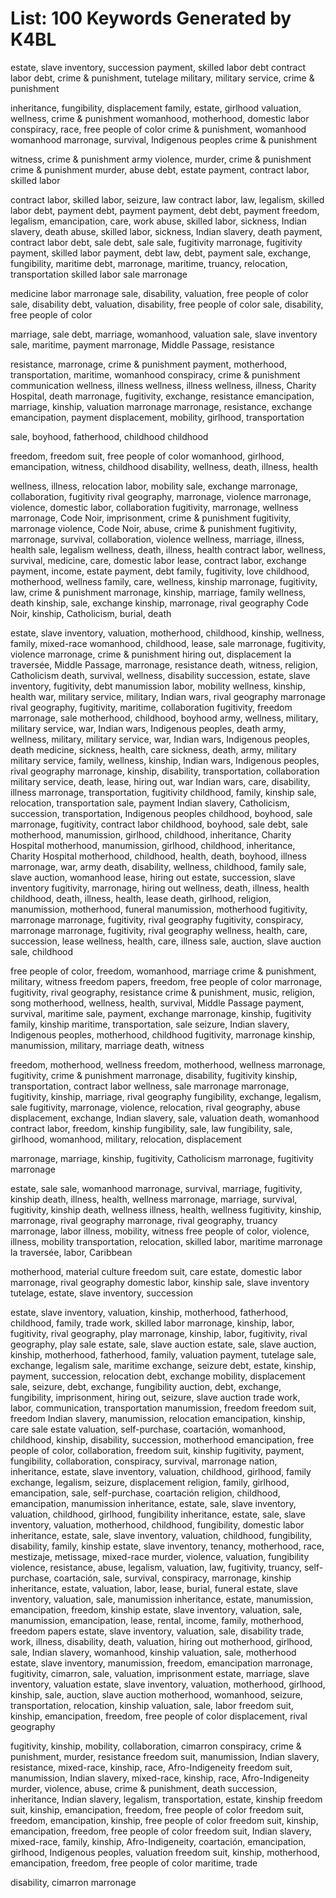 # List: 100 Keywords Generated by K4BL

estate, slave inventory, succession
payment, skilled labor
debt
contract labor
debt, crime & punishment, tutelage
military, military service, crime & punishment

inheritance, fungibility, displacement
family, estate, girlhood
valuation, wellness, crime & punishment
womanhood, motherhood, domestic labor
conspiracy, race, free people of color
crime & punishment, womanhood
womanhood
marronage, survival, Indigenous peoples
crime & punishment

witness, crime & punishment
army
violence, murder, crime & punishment
crime & punishment
murder, abuse
debt, estate
payment, contract labor, skilled labor

contract labor, skilled labor, seizure, law
contract labor, law, legalism, skilled labor
debt, payment
debt, payment
payment, debt
debt, payment
freedom, legalism, emancipation, care, work
abuse, skilled labor, sickness, Indian slavery, death
abuse, skilled labor, sickness, Indian slavery, death
payment, contract labor
debt, sale
debt, sale
sale, fugitivity
marronage, fugitivity
payment, skilled labor
payment, debt
law, debt, payment
sale, exchange, fungibility, maritime
debt, marronage, maritime, truancy, relocation, transportation
skilled labor
sale
marronage

medicine
labor
marronage
sale, disability, valuation, free people of color
sale, disability
debt, valuation, disability, free people of color
sale, disability, free people of color


marriage, sale
debt, marriage, womanhood, valuation
sale, slave inventory
sale, maritime, payment
marronage, Middle Passage, resistance

resistance, marronage, crime & punishment
payment, motherhood, transportation, maritime, womanhood
conspiracy, crime & punishment
communication
wellness, illness
wellness, illness
wellness, illness, Charity Hospital, death
marronage, fugitivity, exchange, resistance
emancipation, marriage, kinship, valuation
marronage
marronage, resistance, exchange
emancipation, payment
displacement, mobility, girlhood, transportation

sale, boyhood, fatherhood, childhood
childhood

freedom, freedom suit, free people of color
womanhood, girlhood, emancipation, witness, childhood
disability, wellness, death, illness, health

wellness, illness, relocation
labor, mobility
sale, exchange
marronage, collaboration, fugitivity
rival geography, marronage, violence
marronage, violence, domestic labor, collaboration
fugitivity, marronage, wellness
marronage, Code Noir, imprisonment, crime & punishment
fugitivity, marronage
violence, Code Noir, abuse, crime & punishment
fugitivity, marronage, survival, collaboration, violence
wellness, marriage, illness, health
sale, legalism
wellness, death, illness, health
contract labor, wellness, survival, medicine, care, domestic labor
lease, contract labor, exchange
payment, income, estate
payment, debt
family, fugitivity, love
childhood, motherhood, wellness
family, care, wellness, kinship
marronage, fugitivity, law, crime & punishment
marronage, kinship, marriage, family
wellness, death
kinship, sale, exchange
kinship, marronage, rival geography
Code Noir, kinship, Catholicism, burial, death

estate, slave inventory, valuation, motherhood, childhood, kinship, wellness, family, mixed-race
womanhood, childhood, lease, sale
marronage, fugitivity, violence
marronage, crime & punishment
hiring out, displacement
la traversée, Middle Passage, marronage, resistance
death, witness, religion, Catholicism
death, survival, wellness, disability
succession, estate, slave inventory, fugitivity, debt
manumission
labor, mobility
wellness, kinship, health
war, military service, military, Indian wars, rival geography
marronage
rival geography, fugitivity, maritime, collaboration
fugitivity, freedom
marronage, sale
motherhood, childhood, boyhood
army, wellness, military, military service, war, Indian wars, Indigenous peoples, death
army, wellness, military, military service, war, Indian wars, Indigenous peoples, death
medicine, sickness, health, care
sickness, death, army, military
military service, family, wellness, kinship, Indian wars, Indigenous peoples, rival geography
marronage, kinship, disability, transportation, collaboration
military service, death, lease, hiring out, war
Indian wars, care, disability, illness
marronage, transportation, fugitivity
childhood, family, kinship
sale, relocation, transportation
sale, payment
Indian slavery, Catholicism, succession, transportation, Indigenous peoples
childhood, boyhood, sale
marronage, fugitivity, contract labor
childhood, boyhood, sale
debt, sale
motherhood, manumission, girlhood, childhood, inheritance, Charity Hospital
motherhood, manumission, girlhood, childhood, inheritance, Charity Hospital
motherhood, childhood, health, death, boyhood, illness
marronage, war, army
death, disability, wellness, childhood, family
sale, slave auction, womanhood
lease, hiring out
estate, succession, slave inventory
fugitivity, marronage, hiring out
wellness, death, illness, health
childhood, death, illness, health, lease
death, girlhood, religion, manumission, motherhood, funeral
manumission, motherhood
fugitivity, marronage
marronage, fugitivity, rival geography
fugitivity, conspiracy, marronage
marronage, fugitivity, rival geography
wellness, health, care, succession, lease
wellness, health, care, illness
sale, auction, slave auction
sale, childhood




free people of color, freedom, womanhood, marriage
crime & punishment, military, witness
freedom papers, freedom, free people of color
marronage, fugitivity, rival geography, resistance
crime & punishment, music, religion, song
motherhood, wellness, health, survival, Middle Passage
payment, survival, maritime
sale, payment, exchange
marronage, kinship, fugitivity
family, kinship
maritime, transportation, sale
seizure, Indian slavery, Indigenous peoples, motherhood, childhood
fugitivity, marronage
kinship, manumission, military, marriage
death, witness


freedom, motherhood, wellness
freedom, motherhood, wellness
marronage, fugitivity, crime & punishment
marronage, disability, fugitivity
kinship, transportation, contract labor
wellness, sale
marronage
marronage, fugitivity, kinship, marriage, rival geography
fungibility, exchange, legalism, sale
fugitivity, marronage, violence, relocation, rival geography, abuse
displacement, exchange, Indian slavery, sale, valuation
death, womanhood
contract labor, freedom, kinship
fungibility, sale, law
fungibility, sale, girlhood, womanhood, military, relocation, displacement

marronage, marriage, kinship, fugitivity, Catholicism
marronage, fugitivity
marronage

estate, sale
sale, womanhood
marronage, survival, marriage, fugitivity, kinship
death, illness, health, wellness
marronage, marriage, survival, fugitivity, kinship
death, wellness
illness, health, wellness
fugitivity, kinship, marronage, rival geography
marronage, rival geography, truancy
marronage, labor
illness, mobility, witness
free people of color, violence, illness, mobility
transportation, relocation, skilled labor, maritime
marronage
la traversée, labor, Caribbean

motherhood, material culture
freedom suit, care
estate, domestic labor
marronage, rival geography
domestic labor, kinship
sale, slave inventory
tutelage, estate, slave inventory, succession

estate, slave inventory, valuation, kinship, motherhood, fatherhood, childhood, family, trade work, skilled labor
marronage, kinship, labor, fugitivity, rival geography, play
marronage, kinship, labor, fugitivity, rival geography, play
sale
estate, sale, slave auction
estate, sale, slave auction, kinship, motherhood, fatherhood, family, valuation
payment, tutelage
sale, exchange, legalism
sale, maritime
exchange, seizure
debt, estate, kinship, payment, succession, relocation
debt, exchange
mobility, displacement
sale, seizure, debt, exchange, fungibility
auction, debt, exchange, fungibility, imprisonment, hiring out, seizure, slave auction
trade work, labor, communication, transportation
manumission, freedom
freedom suit, freedom
Indian slavery, manumission, relocation
emancipation, kinship, care
sale
estate
valuation, self-purchase, coartación, womanhood, childhood, kinship, disability, succession, motherhood
emancipation, free people of color, collaboration, freedom suit, kinship
fugitivity, payment, fungibility, collaboration, conspiracy, survival, marronage
nation, inheritance, estate, slave inventory, valuation, childhood, girlhood, family
exchange, legalism, seizure, displacement
religion, family, girlhood, emancipation, sale, self-purchase, coartación
religion, childhood, emancipation, manumission
inheritance, estate, sale, slave inventory, valuation, childhood, girlhood, fungibility
inheritance, estate, sale, slave inventory, valuation, motherhood, childhood, fungibility, domestic labor
inheritance, estate, sale, slave inventory, valuation, childhood, fungibility, disability, family, kinship
estate, slave inventory, tenancy, motherhood, race, mestizaje, metissage, mixed-race
murder, violence, valuation, fungibility
violence, resistance, abuse, legalism, valuation, law, fugitivity, truancy, self-purchase, coartación, sale, survival, conspiracy, marronage, kinship
inheritance, estate, valuation, labor, lease, burial, funeral
estate, slave inventory, valuation, sale, manumission
inheritance, estate, manumission, emancipation, freedom, kinship
estate, slave inventory, valuation, sale, manumission, emancipation, lease, rental, income, family, motherhood, freedom papers
estate, slave inventory, valuation, sale, disability
trade, work, illness, disability, death, valuation, hiring out
motherhood, girlhood, sale, Indian slavery, womanhood, kinship
valuation, sale, motherhood
estate, slave inventory, manumission, freedom, emancipation
marronage, fugitivity, cimarron, sale, valuation, imprisonment
estate, marriage, slave inventory, valuation
estate, slave inventory, valuation, motherhood, girlhood, kinship, sale, auction, slave auction
motherhood, womanhood, seizure, transportation, relocation, kinship
valuation, sale, labor
freedom suit, kinship, emancipation, freedom, free people of color
displacement, rival geography


fugitivity, kinship, mobility, collaboration, cimarron
conspiracy, crime & punishment, murder, resistance
freedom suit, manumission, Indian slavery, resistance, mixed-race, kinship, race, Afro-Indigeneity
freedom suit, manumission, Indian slavery, mixed-race, kinship, race, Afro-Indigeneity
murder, violence, abuse, crime & punishment, death
succession, inheritance, Indian slavery, legalism, transportation, estate, kinship
freedom suit, kinship, emancipation, freedom, free people of color
freedom suit, freedom, emancipation, kinship, free people of color
freedom suit, kinship, emancipation, freedom, free people of color
freedom suit, Indian slavery, mixed-race, family, kinship, Afro-Indigeneity, coartación, emancipation, girlhood, Indigenous peoples, valuation
freedom suit, kinship, motherhood, emancipation, freedom, free people of color
maritime, trade

disability, cimarron
marronage

